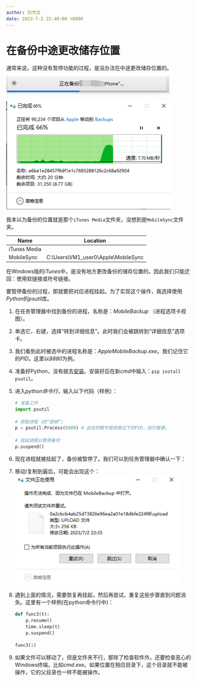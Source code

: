 ```yaml
---
author: 刘杰文
date: 2023-7-2 22:40:00 +0800
---
```


# 在备份中途更改储存位置

通常来说，这种没有暂停功能的过程，是没办法在中途更改储存位置的。

![image-20230702230905410](在备份中途更改储存位置.assets/image-20230702230905410.png)

![image-20230702230837365](在备份中途更改储存位置.assets/image-20230702230837365.png)

我本以为备份的位置就是那个`iTunes Media`文件夹，没想到是`MobileSync`文件夹。

| Name         | Location                            |
| ------------ | ----------------------------------- |
| iTunes Media |                                     |
| MobileSync   | C:\Users\VM1_user0\Apple\MobileSync |

在Windows版的*iTunes*中，是没有地方更改备份的储存位置的。因此我们只能迂回：使用软链接或符号链接。

要暂停备份的过程，那就要把对应进程挂起。为了实现这个操作，我选择使用*Python*的*psutil*库。

1. 在任务管理器中找到备份的进程，名称是：*MobileBackup* （进程选项卡视图）。

2. 单选它，右键，选择“转到详细信息”。此时我们会被跳转到“详细信息”选项卡。

3. 我们看到此时被选中的进程名称是：*AppleMobileBackup.exe*。我们记住它的*PID*。这里以*8880*为例。

4. 准备好Python，没有就去[安装](https://www.python.org/downloads/)。安装好后在新*cmd*中输入：`pip install psutil`。

5. 进入*python命令行*，输入以下代码（样例）：

   ``` python
   # 准备工作
   import psutil
   
   # 获取进程（的“把柄”）
   p = psutil.Process(8880)	# 此处的数字是前面记下的PID，自行替换。
   
   # 挂起进程以暂停备份
   p.suspend()
   ```

6. 现在进程就被挂起了，备份被暂停了。我们可以到任务管理器中确认一下：

7. 移动/复制到最后，可能会出现这个：
   ![image-20230702232641443](在备份中途更改储存位置.assets/image-20230702232641443.png)

8. 遇到上面的情况，需要恢复再挂起，然后再尝试，重复这些步骤直到问题消失。这里有一个样例(在python命令行中)：

   ``` python
   def func3(t):
       p.resume()
       time.sleep(t)
       p.suspend()
       
   func3(1)
   ```

9. 如果文件可以移动了，但是文件夹不行，那除了检查软件外，还要检查恶心的Windows终端，比如*cmd.exe*。如果位置在相应目录下，这个目录就不能被操作，它的父目录也一样不能被操作。

